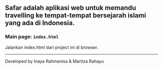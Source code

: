 ## Safar adalah aplikasi web untuk memandu travelling ke tempat-tempat bersejarah islami yang ada di Indonesia.

### Main page: `index.html`
Jalankan index.html dari project ini di browser.

---
Developed by
Inaya Rahmanisa & Maritza Rahayu